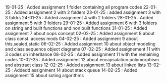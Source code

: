 19-01-25 : Added assignment 1 folder containing all program codes
22-01-25 : Added assignment 2 with 2 folders
23-01-25 : added assignment 3 with 3 foldrs 
24-01-25 : Added assignment 4 with 2 folders
28-01-25 : Added assignment 5 with 3 folders 
29-01-25 : Added assignment 6 with 3 folders on string and built functions and non built functions
31-01-25 : Added assignment 7 about oops concept
02-02-25 : Added assignment 8 about class const. access mods
04-02-25 : Added assignment 9 about this,sealed,static
06-02-25 : Added assignment 10 about object modeling and class sequence object diagrams 
07-02-25 : Added assignement 11 with 3 codes on inheritance
08-02-25 : Added assignment 11 with the remaining codes 
10-02-25 : Added assignment 12 about encapsulation polymorphism and abstract class 
12-02-25 : Added assignment 13 about linked lists
13-02-25 : Addedd assignment 14 about stack queue 
14-02-25 : Added assignment 15 about soting algorithms 
